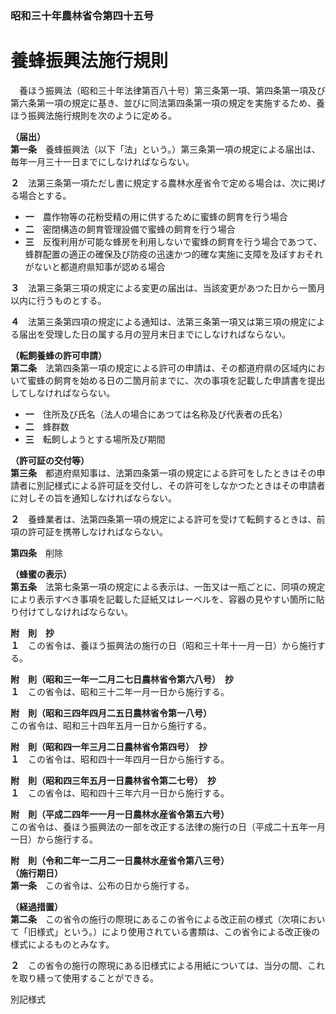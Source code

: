 ### 昭和三十年農林省令第四十五号  
# 養蜂振興法施行規則  
　養ほう振興法（昭和三十年法律第百八十号）第三条第一項、第四条第一項及び第六条第一項の規定に基き、並びに同法第四条第一項の規定を実施するため、養ほう振興法施行規則を次のように定める。  
  
**（届出）**  
**第一条**　養蜂振興法（以下「法」という。）第三条第一項の規定による届出は、毎年一月三十一日までにしなければならない。  
  
**２**　法第三条第一項ただし書に規定する農林水産省令で定める場合は、次に掲げる場合とする。  
* **一**　農作物等の花粉受精の用に供するために蜜蜂の飼育を行う場合  
* **二**　密閉構造の飼育管理設備で蜜蜂の飼育を行う場合  
* **三**　反復利用が可能な蜂房を利用しないで蜜蜂の飼育を行う場合であつて、蜂群配置の適正の確保及び防疫の迅速かつ的確な実施に支障を及ぼすおそれがないと都道府県知事が認める場合  
  
**３**　法第三条第三項の規定による変更の届出は、当該変更があつた日から一箇月以内に行うものとする。  
  
**４**　法第三条第四項の規定による通知は、法第三条第一項又は第三項の規定による届出を受理した日の属する月の翌月末日までにしなければならない。  
  
**（転飼養蜂の許可申請）**  
**第二条**　法第四条第一項の規定による許可の申請は、その都道府県の区域内において蜜蜂の飼育を始める日の二箇月前までに、次の事項を記載した申請書を提出してしなければならない。  
* **一**　住所及び氏名（法人の場合にあつては名称及び代表者の氏名）  
* **二**　蜂群数  
* **三**　転飼しようとする場所及び期間  
  
**（許可証の交付等）**  
**第三条**　都道府県知事は、法第四条第一項の規定による許可をしたときはその申請者に別記様式による許可証を交付し、その許可をしなかつたときはその申請者に対しその旨を通知しなければならない。  
  
**２**　養蜂業者は、法第四条第一項の規定による許可を受けて転飼するときは、前項の許可証を携帯しなければならない。  
  
**第四条**　削除  
  
**（蜂蜜の表示）**  
**第五条**　法第七条第一項の規定による表示は、一缶又は一瓶ごとに、同項の規定により表示すべき事項を記載した証紙又はレーベルを、容器の見やすい箇所に貼り付けてしなければならない。  
  
**附　則　抄**  
**１**　この省令は、養ほう振興法の施行の日（昭和三十年十一月一日）から施行する。  
  
**附　則（昭和三一年一二月二七日農林省令第六八号）　抄**  
**１**　この省令は、昭和三十二年一月一日から施行する。  
  
**附　則（昭和三四年四月二五日農林省令第一八号）**  
この省令は、昭和三十四年五月一日から施行する。  
  
**附　則（昭和四一年三月二日農林省令第四号）　抄**  
**１**　この省令は、昭和四十一年四月一日から施行する。  
  
**附　則（昭和四三年五月一日農林省令第二七号）　抄**  
**１**　この省令は、昭和四十三年六月一日から施行する。  
  
**附　則（平成二四年一一月一日農林水産省令第五六号）**  
この省令は、養ほう振興法の一部を改正する法律の施行の日（平成二十五年一月一日）から施行する。  
  
**附　則（令和二年一二月二一日農林水産省令第八三号）**  
**（施行期日）**  
**第一条**　この省令は、公布の日から施行する。  
  
**（経過措置）**  
**第二条**　この省令の施行の際現にあるこの省令による改正前の様式（次項において「旧様式」という。）により使用されている書類は、この省令による改正後の様式によるものとみなす。  
  
**２**　この省令の施行の際現にある旧様式による用紙については、当分の間、これを取り繕って使用することができる。  
  
別記様式
          
        